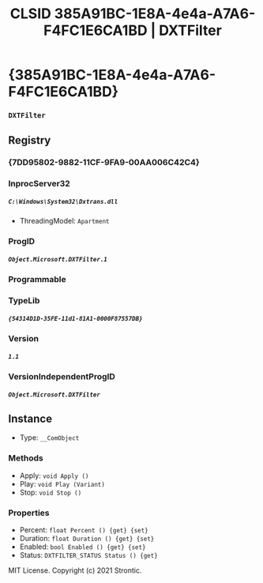 ﻿---
title: "CLSID 385A91BC-1E8A-4e4a-A7A6-F4FC1E6CA1BD | DXTFilter"
excerpt: What is COM-Object CLSID 385A91BC-1E8A-4e4a-A7A6-F4FC1E6CA1BD?
---

# {385A91BC-1E8A-4e4a-A7A6-F4FC1E6CA1BD}

### `DXTFilter`

## Registry


### {7DD95802-9882-11CF-9FA9-00AA006C42C4}


### InprocServer32

##### `C:\Windows\System32\Dxtrans.dll`
* ThreadingModel: `Apartment`

### ProgID

##### `Object.Microsoft.DXTFilter.1`

### Programmable


### TypeLib

##### `{54314D1D-35FE-11d1-81A1-0000F87557DB}`

### Version

##### `1.1`

### VersionIndependentProgID

##### `Object.Microsoft.DXTFilter`

## Instance

* Type: `__ComObject`

### Methods

* Apply: `void Apply ()`
* Play: `void Play (Variant)`
* Stop: `void Stop ()`

### Properties

* Percent: `float Percent () {get} {set} `
* Duration: `float Duration () {get} {set} `
* Enabled: `bool Enabled () {get} {set} `
* Status: `DXTFILTER_STATUS Status () {get} `

MIT License. Copyright (c) 2021 Strontic.


